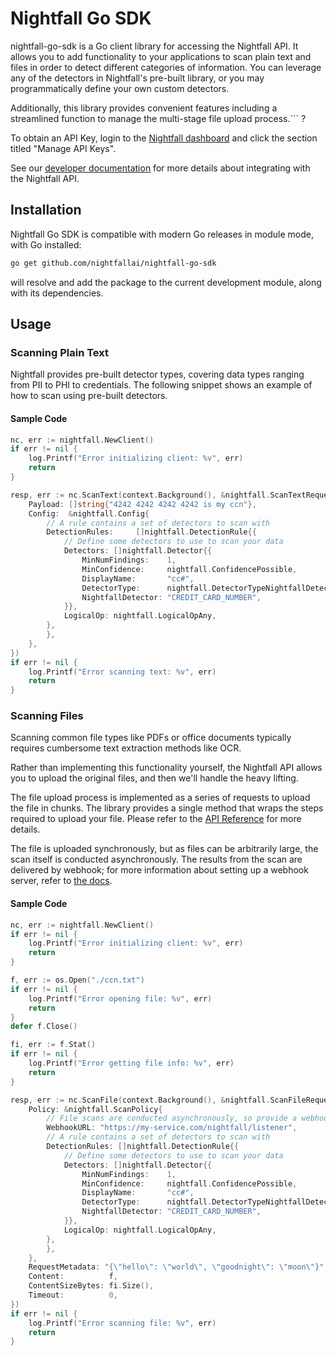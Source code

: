 # Nightfall Go SDK #

nightfall-go-sdk is a Go client library for accessing the Nightfall API. 
It allows you to add functionality to your applications to
scan plain text and files in order to detect different categories of information. You can leverage any of
the detectors in Nightfall's pre-built library, or you may programmatically define your own custom detectors. 

Additionally, this library provides convenient features including a streamlined function to manage the multi-stage file upload process.```
?

To obtain an API Key, login to the [Nightfall dashboard](https://app.nightfall.ai/) and click the section
titled "Manage API Keys".

See our [developer documentation](https://docs.nightfall.ai/docs/entities-and-terms-to-know) for more details about
integrating with the Nightfall API.

## Installation ##

Nightfall Go SDK is compatible with modern Go releases in module mode, with Go installed:

```bash
go get github.com/nightfallai/nightfall-go-sdk
```

will resolve and add the package to the current development module, along with its dependencies.

## Usage

### Scanning Plain Text

Nightfall provides pre-built detector types, covering data types ranging from PII to PHI to credentials. The following
snippet shows an example of how to scan using pre-built detectors.

####  Sample Code
```go
nc, err := nightfall.NewClient()
if err != nil {
    log.Printf("Error initializing client: %v", err)
    return
}

resp, err := nc.ScanText(context.Background(), &nightfall.ScanTextRequest{
    Payload: []string{"4242 4242 4242 4242 is my ccn"},
    Config:  &nightfall.Config{
        // A rule contains a set of detectors to scan with
        DetectionRules:     []nightfall.DetectionRule{{
            // Define some detectors to use to scan your data
            Detectors: []nightfall.Detector{{
                MinNumFindings:    1,
                MinConfidence:     nightfall.ConfidencePossible,
                DisplayName:       "cc#",
                DetectorType:      nightfall.DetectorTypeNightfallDetector,
                NightfallDetector: "CREDIT_CARD_NUMBER",
            }},
            LogicalOp: nightfall.LogicalOpAny,
        },
        },
    },
})
if err != nil {
    log.Printf("Error scanning text: %v", err)
    return
}
```

### Scanning Files

Scanning common file types like PDFs or office documents typically requires cumbersome text
extraction methods like OCR.

Rather than implementing this functionality yourself, the Nightfall API allows you to upload the
original files, and then we'll handle the heavy lifting.

The file upload process is implemented as a series of requests to upload the file in chunks. The library
provides a single method that wraps the steps required to upload your file. Please refer to the
[API Reference](https://docs.nightfall.ai/reference) for more details.

The file is uploaded synchronously, but as files can be arbitrarily large, the scan itself is conducted asynchronously.
The results from the scan are delivered by webhook; for more information about setting up a webhook server, refer to
[the docs](https://docs.nightfall.ai/docs/creating-a-webhook-server).

#### Sample Code

```go
nc, err := nightfall.NewClient()
if err != nil {
    log.Printf("Error initializing client: %v", err)
    return
}

f, err := os.Open("./ccn.txt")
if err != nil {
    log.Printf("Error opening file: %v", err)
    return
}
defer f.Close()

fi, err := f.Stat()
if err != nil {
    log.Printf("Error getting file info: %v", err)
    return
}

resp, err := nc.ScanFile(context.Background(), &nightfall.ScanFileRequest{
    Policy: &nightfall.ScanPolicy{
        // File scans are conducted asynchronously, so provide a webhook route to an HTTPS server to send results to.
        WebhookURL: "https://my-service.com/nightfall/listener",
        // A rule contains a set of detectors to scan with
        DetectionRules: []nightfall.DetectionRule{{
            // Define some detectors to use to scan your data
            Detectors: []nightfall.Detector{{
                MinNumFindings:    1,
                MinConfidence:     nightfall.ConfidencePossible,
                DisplayName:       "cc#",
                DetectorType:      nightfall.DetectorTypeNightfallDetector,
                NightfallDetector: "CREDIT_CARD_NUMBER",
            }},
            LogicalOp: nightfall.LogicalOpAny,
        },
        },
    },
    RequestMetadata: "{\"hello\": \"world\", \"goodnight\": \"moon\"}",
    Content:          f,
    ContentSizeBytes: fi.Size(),
    Timeout:          0,
})
if err != nil {
    log.Printf("Error scanning file: %v", err)
    return
}
```
